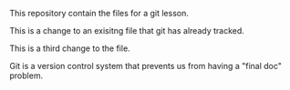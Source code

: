 This repository contain the files for a git lesson.

This is a change to an  exisitng file that git has already tracked.

This is a third change to the file.

Git is a version control system that prevents us from having a "final doc" problem.

